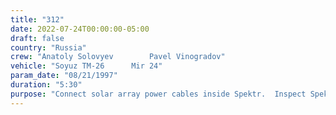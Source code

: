 ```yaml
---
title: "312"
date: 2022-07-24T00:00:00-05:00
draft: false
country: "Russia"
crew: "Anatoly Solovyev        Pavel Vinogradov"
vehicle: "Soyuz TM-26      Mir 24"
param_date: "08/21/1997"
duration: "5:30"
purpose: "Connect solar array power cables inside Spektr.  Inspect Spektr interior for leaks.  Retrieve science and personal hardware from Spektr."
---
```

